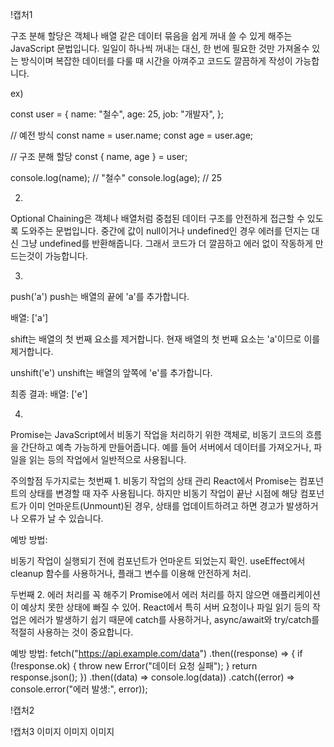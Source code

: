 !캡처1

구조 분해 할당은 객체나 배열 같은 데이터 묶음을 쉽게 꺼내 쓸 수 있게 해주는 JavaScript 문법입니다. 일일이 하나씩 꺼내는 대신, 한 번에 필요한 것만 가져올수 있는 방식이며 복잡한 데이터를 다룰 때 시간을 아껴주고 코드도 깔끔하게 작성이 가능합니다.

ex)

const user = {
  name: "철수",
  age: 25,
  job: "개발자",
};

// 예전 방식
const name = user.name;
const age = user.age;

// 구조 분해 할당
const { name, age } = user;

console.log(name); // "철수"
console.log(age);  // 25



2.
Optional Chaining은 객체나 배열처럼 중첩된 데이터 구조를 안전하게 접근할 수 있도록 도와주는 문법입니다. 중간에 값이 null이거나 undefined인 경우 에러를 던지는 대신 그냥 undefined를 반환해줍니다. 그래서 코드가 더 깔끔하고 에러 없이 작동하게 만드는것이 가능합니다.


3.
push('a')
push는 배열의 끝에 'a'를 추가합니다.

배열: ['a']

shift는 배열의 첫 번째 요소를 제거합니다.
현재 배열의 첫 번째 요소는 'a'이므로 이를 제거합니다.

unshift('e')
unshift는 배열의 앞쪽에 'e'를 추가합니다.

최종 결과:
배열: ['e']

4.
Promise는 JavaScript에서 비동기 작업을 처리하기 위한 객체로, 비동기 코드의 흐름을 간단하고 예측 가능하게 만들어줍니다. 예를 들어 서버에서 데이터를 가져오거나, 파일을 읽는 등의 작업에서 일반적으로 사용됩니다.

주의할점 두가지로는 
첫번째 1. 비동기 작업의 상태 관리
React에서 Promise는 컴포넌트의 상태를 변경할 때 자주 사용됩니다. 하지만 비동기 작업이 끝난 시점에 해당 컴포넌트가 이미 언마운트(Unmount)된 경우, 상태를 업데이트하려고 하면 경고가 발생하거나 오류가 날 수 있습니다.

예방 방법:

비동기 작업이 실행되기 전에 컴포넌트가 언마운트 되었는지 확인.
useEffect에서 cleanup 함수를 사용하거나, 플래그 변수를 이용해 안전하게 처리.

두번째 2. 에러 처리를 꼭 해주기
Promise에서 에러 처리를 하지 않으면 애플리케이션이 예상치 못한 상태에 빠질 수 있어. React에서 특히 서버 요청이나 파일 읽기 등의 작업은 에러가 발생하기 쉽기 때문에 catch를 사용하거나, async/await와 try/catch를 적절히 사용하는 것이 중요합니다.

예방 방법:
fetch("https://api.example.com/data")
  .then((response) => {
    if (!response.ok) {
      throw new Error("데이터 요청 실패");
    }
    return response.json();
  })
  .then((data) => console.log(data))
  .catch((error) => console.error("에러 발생:", error));


!캡처2









!캡처3
이미지
이미지
이미지
